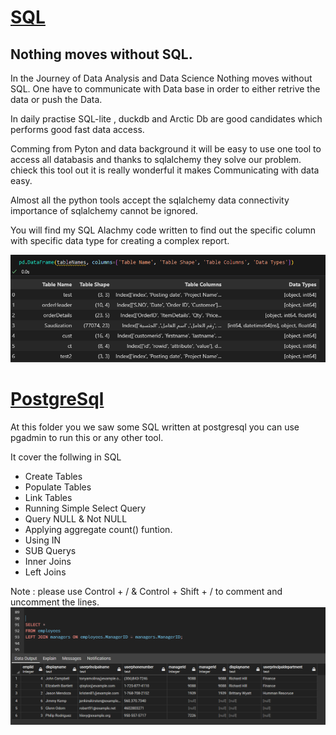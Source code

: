 # [SQL](/SQL/SQLTableContents.ipynb)
## Nothing moves without SQL.

In the Journey of Data Analysis and Data Science Nothing moves without SQL.
One have to communicate with Data base in order to either retrive the data or push 
the Data.

In daily practise SQL-lite , duckdb and Arctic Db are good candidates which performs 
good fast data access. 

Comming from Pyton and data background it will be easy to use  one tool to access all databasis
and thanks to sqlalchemy they solve our problem. chieck this tool out it is really wonderful it
makes Communicating with data easy.

Almost all the python tools accept the sqlalchemy data connectivity importance of sqlalchemy cannot be ignored.

You will find my SQL Alachmy code written to find out the specific column with specific data type for creating a complex report.

![Imange](Output.PNG "Output of the code")


# [PostgreSql](/SQL/EmployeesDemo.sql)
At this folder you we saw some SQL written at postgresql you can use pgadmin to run this or any other tool.

It cover the follwing in SQL
- Create Tables
- Populate Tables
- Link Tables
- Running Simple Select Query
- Query NULL & Not NULL
- Applying aggregate count() funtion.
- Using IN 
- SUB Querys
- Inner Joins 
- Left Joins

Note : please use Control + / & Control + Shift + / to comment and uncomment the lines.
![Imange](Pgadmin.png "Output on PG Admin")
